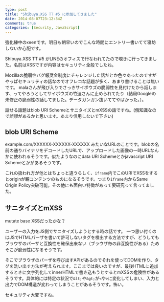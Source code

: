 ```yaml
---
type: post
title: "Shibuya.XSS TT #5 に参加してきました"
date: 2014-08-07T23:12:34Z
comments: true
categories: [Security, JavaScript]
---
```

強化練中のκeenです。明日も朝早いのでこんな時間にエントリー書いてて寝坊しないか心配です。

Shibuya.XSS TT #5 がLINEのオフィスで行なわれてたので覗きに行ってきました。名前はXSSですが内容はセキュリティ全般でしたね。
<!--more-->
Mozillaの脆弱性バグ報奨金制度にチャレンジした話だとか色々あったのですがやっぱセキュリティの話なのでオフレコな話題が多く、あまり書けることは無いです。
malaさんが飛び入りでさっきサイボウズの脆弱性を見付けたから話します、ってやろうとしてサイボウズの竹迫さんに止められてたり（結局Googleの未修正の脆弱性の話してました。データガンガン抜いててやばかった。）。

話せる話題はblob URI SchemeとサニタイズとmXSSの話ですね。(俄知識なので誤謬があるかと思います。あまり信用しないで下さい)
## blob URI Scheme
example.com/XXXXXX-XXXXXX-XXXXXX
みたいなURLのことです。blobの名前の通りバイナリをデコードしたURLで、アップロードした画像の一時URLなんかに使われるそうです。似たようなのにdata URI Schemeとかjavascript URI Schemeとかがあるそうです。

これの扱われ方が他とはちょっと違うらしく、`iframe`内でこのURIでXSSをするとoriginが親コンテンツのものになるそうです。つまり`iframe`内からSame Origin Policy突破可能。その他にも面白い特徴があって要研究って言ってました。
## サニタイズとmXSS
mutate base XSSだったかな？

ユーザーの入力をJS側でサニタイズしようとする時の話です。
一つ思い付くのはJSでHTMLパーザを書いて許可しないタグを検出する方法ですが、どうしてもブラウザのパーザと互換性を確保出来ない（ブラウザ毎の非互換性がある）ためそこが脆弱性になるそうです。

そこでブラウザのパーザを呼び出すAPIがあるのでそれを使ってDOMを作り、タグを洗い出す方法が考えられます。ここまでは良いのですが、最後HTMLに追加するときに文字列化してinnerHTMLで書き込もうとするとmXSSの危険性があるそうです。具体的には特定の状況で`&lt;`や`&gt;`が`<`や`>`に変化してしまい、入力と出力でDOM構造が変わってしまうことがあるそうです。怖い。


セキュリティ大変ですね。
